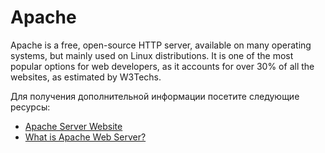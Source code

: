 # Apache

Apache is a free, open-source HTTP server, available on many operating systems, but mainly used on Linux distributions. It is one of the most popular options for web developers, as it accounts for over 30% of all the websites, as estimated by W3Techs.

Для получения дополнительной информации посетите следующие ресурсы:

- [Apache Server Website](https://httpd.apache.org/)
- [What is Apache Web Server?](https://www.youtube.com/watch?v=kaaenHXO4t4)
